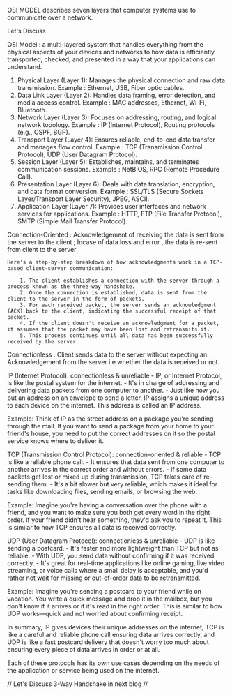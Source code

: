 OSI MODEL describes seven layers that computer systems use to communicate over a network.

Let's Discuss

OSI Model : a multi-layered system that handles everything from the physical aspects of your devices and networks to how data is efficiently transported, checked, and presented in a way that your applications can understand.

1. Physical Layer (Layer 1): Manages the physical connection and raw data transmission. 
      Example :  Ethernet, USB, Fiber optic cables.
2. Data Link Layer (Layer 2): Handles data framing, error detection, and media access control. 
      Example : MAC addresses, Ethernet, Wi-Fi, Bluetooth.
3. Network Layer (Layer 3): Focuses on addressing, routing, and logical network topology. 
      Example : IP (Internet Protocol), Routing protocols (e.g., OSPF, BGP).
4. Transport Layer (Layer 4): Ensures reliable, end-to-end data transfer and manages flow control. 
      Example : TCP (Transmission Control Protocol), UDP (User Datagram Protocol).
5. Session Layer (Layer 5): Establishes, maintains, and terminates communication sessions. 
      Example : NetBIOS, RPC (Remote Procedure Call).
6. Presentation Layer (Layer 6): Deals with data translation, encryption, and data format conversion. 
      Example : SSL/TLS (Secure Sockets Layer/Transport Layer Security), JPEG, ASCII.
7. Application Layer (Layer 7): Provides user interfaces and network services for applications. 
      Example : HTTP, FTP (File Transfer Protocol), SMTP (Simple Mail Transfer Protocol).




Connection-Oriented : Acknowledgement of receiving the data is sent from the server to the client ; Incase of data loss and error , the data is re-sent from client to the server
        
    Here's a step-by-step breakdown of how acknowledgments work in a TCP-based client-server communication:

        1. The client establishes a connection with the server through a process known as the three-way handshake.
        2. Once the connection is established, data is sent from the client to the server in the form of packets.
        3. For each received packet, the server sends an acknowledgment (ACK) back to the client, indicating the successful receipt of that packet.
        4. If the client doesn't receive an acknowledgment for a packet, it assumes that the packet may have been lost and retransmits it.
        5. This process continues until all data has been successfully received by the server.


Connectionless : Client sends data to the server without expecting an Acknowledgement from the server i.e whether the data is received or not.

IP (Internet Protocol): connectionless & unreliable
      - IP, or Internet Protocol, is like the postal system for the internet.
      - It's in charge of addressing and delivering data packets from one computer to another.
      - Just like how you put an address on an envelope to send a letter, IP assigns a unique address to each device on the internet. This address is called an IP address.

Example: Think of IP as the street address on a package you're sending through the mail.
If you want to send a package from your home to your friend's house, you need to put the correct addresses on it so the postal service knows where to deliver it.

TCP (Transmission Control Protocol): connection-oriented & reliable
      - TCP is like a reliable phone call. 
      - It ensures that data sent from one computer to another arrives in the correct order and without errors. 
      - If some data packets get lost or mixed up during transmission, TCP takes care of re-sending them. 
      - It's a bit slower but very reliable, which makes it ideal for tasks like downloading files, sending emails, or browsing the web.

Example: Imagine you're having a conversation over the phone with a friend, and you want to make sure you both get every word in the right order. 
If your friend didn't hear something, they'd ask you to repeat it. This is similar to how TCP ensures all data is received correctly.

UDP (User Datagram Protocol): connectionless & unreliable
      - UDP is like sending a postcard. 
      - It's faster and more lightweight than TCP but not as reliable.
      - With UDP, you send data without confirming if it was received correctly. 
      - It's great for real-time applications like online gaming, live video streaming, or voice calls where a small delay is acceptable, and you'd rather not wait for missing or out-of-order data to be retransmitted.

Example: Imagine you're sending a postcard to your friend while on vacation. 
You write a quick message and drop it in the mailbox, but you don't know if it arrives or if it's read in the right order. 
This is similar to how UDP works—quick and not worried about confirming receipt.

In summary, 
    IP gives devices their unique addresses on the internet, 
    TCP is like a careful and reliable phone call ensuring data arrives correctly, 
    and UDP is like a fast postcard delivery that doesn't worry too much about ensuring every piece of data arrives in order or at all. 

Each of these protocols has its own use cases depending on the needs of the application or service being used on the internet.



// Let's Discuss 3-Way Handshake in next blog //
